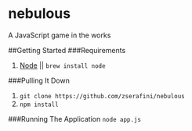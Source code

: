 nebulous
========

A JavaScript game in the works

##Getting Started
###Requirements
1) [Node](http://nodejs.org/download/) || ```brew install node```

###Pulling It Down
1)  ```git clone https://github.com/zserafini/nebulous```
2)  ```npm install```

###Running The Application
```node app.js```
